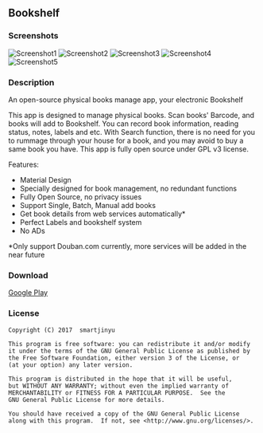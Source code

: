 ## Bookshelf

### Screenshots
![Screenshot1](https://smartjinyu.com/img/2017-02-09/1.png)
![Screenshot2](https://smartjinyu.com/img/2017-02-09/2.png)
![Screenshot3](https://smartjinyu.com/img/2017-02-09/3.png)
![Screenshot4](https://smartjinyu.com/img/2017-02-09/4.png)
![Screenshot5](https://smartjinyu.com/img/2017-02-09/5.png)

### Description

An open-source physical books manage app,  your electronic Bookshelf

This app is designed to manage physical books. Scan books' Barcode, and books will add to Bookshelf. You can record book information, reading status, notes, labels and etc. With Search function, there is no need for you to rummage through your house for a book, and you may avoid to buy a same book you have.
This app is fully open source under GPL v3 license.

Features:
- Material Design
- Specially designed for book management, no redundant functions 
- Fully Open Source, no privacy issues
- Support Single, Batch, Manual add books
- Get book details from web services automatically*
- Perfect Labels and bookshelf system
- No ADs

*Only support Douban.com currently, more services will be added in the near future

### Download

[Google Play]

[Google Play]:https://play.google.com/store/apps/details?id=com.smartjinyu.mybookshelf


### License

    Copyright (C) 2017  smartjinyu
    
    This program is free software: you can redistribute it and/or modify
    it under the terms of the GNU General Public License as published by
    the Free Software Foundation, either version 3 of the License, or
    (at your option) any later version.

    This program is distributed in the hope that it will be useful,
    but WITHOUT ANY WARRANTY; without even the implied warranty of
    MERCHANTABILITY or FITNESS FOR A PARTICULAR PURPOSE.  See the
    GNU General Public License for more details.

    You should have received a copy of the GNU General Public License
    along with this program.  If not, see <http://www.gnu.org/licenses/>.

